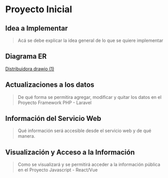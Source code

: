 # Proyecto Inicial

## Idea a Implementar

> Acá se debe explicar la idea general de lo que se quiere implementar

## Diagrama ER

[Distribuidora drawio (1)](https://user-images.githubusercontent.com/54511049/160266757-481dc78b-3bc3-425c-afd4-a9a08629f23b.png)


## Actualizaciones a los datos

> De qué forma se permitira agregar, modificar y quitar los datos en el Proyecto Framework PHP - Laravel

## Información del Servicio Web

> Qué información será accesible desde el servicio web y de qué manera.

## Visualización y Acceso a la Información

> Como se visualizará y se permitirá acceder a la información pública en el Proyecto Javascript - React/Vue
